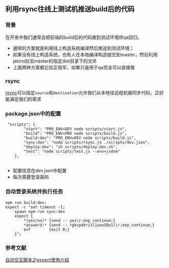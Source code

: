 ## 利用rsync往线上测试机推送build后的代码

### 背景

在开发中我们通常会把前端的build后的代码推到测试环境供qa回归，

+ 通常的方案就是利用线上构造系统编译然后推送到测试环境；
+ 如果没有线上构造系统，也有人在本地编译构造提交到master，然后利用jekins拉去master的指定dist目录下的文件
+ 上面两种方案都比较正规军，如果只是用于qa完全可以直接推


### rsync

[rsync](https://www.npmjs.com/package/rsync)可以指定`source`和`destination`允许我们从本地往远程机器同步代码，正好能满足我们的需求


### package.json中的配置

```
 "scripts": {
        "start": "PRO_ENV=DEV node scripts/start.js",
        "build": "PRO_ENV=PRD node scripts/build.js",
        "build:dev": "PRO_ENV=DEV node scripts/build.js",
        "sync:dev": "node scripts/rsync.js ./scripts/dev.json",
        "deploy:dev": "sh scripts/deploy.dev.sh",
        "test": "node scripts/test.js --env=jsdom"
    },
    
 ```
 
 + 配置信息在dev.json中配置
 + 每次需要登录密码

### 自动登录系统并执行任务
```
npm run build:dev;
expect -c "set timeout -1;
    spawn npm run sync:dev
    expect {
        *(yes/no)* {send -- yes\r;exp_continue;}
        *assword:* {send -- rgkcpekrisl1uouSQe1l\r;exp_continue;}
        eof        {exit 0;}
    }";

```

### 参考文献

[自动交互脚本之expect使用介绍](http://blog.51cto.com/balich/1720804)

